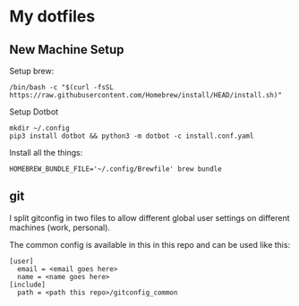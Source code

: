 # My dotfiles

## New Machine Setup
Setup brew:
```
/bin/bash -c "$(curl -fsSL https://raw.githubusercontent.com/Homebrew/install/HEAD/install.sh)"
```

Setup Dotbot
```
mkdir ~/.config
pip3 install dotbot && python3 -m dotbot -c install.conf.yaml
```

Install all the things:
```
HOMEBREW_BUNDLE_FILE='~/.config/Brewfile' brew bundle
```

## git
I split gitconfig in two files to allow different global user settings on different machines (work, personal).

The common config is available in this in this repo and can be used like this:
```
[user]
  email = <email goes here>
  name = <name goes here>
[include]
  path = <path this repo>/gitconfig_common
```

